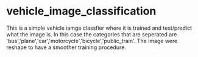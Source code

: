 # vehicle_image_classification
This is a simple vehicle iamge classfier where it is trained and test/predict what the image is.
In this case the categories that are seperated are 'bus','plane','car','motorcycle','bicycle','public_train'.
The image were reshape to have a smoother training procedure.
